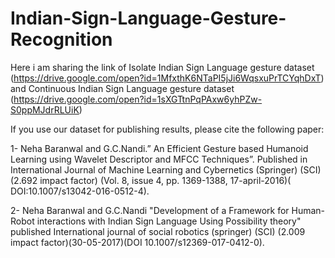 # Indian-Sign-Language-Gesture-Recognition

Here i am sharing the link of Isolate Indian Sign Language gesture dataset (https://drive.google.com/open?id=1MfxthK6NTaPI5jJi6WqsxuPrTCYqhDxT) and Continuous Indian Sign Language gesture dataset (https://drive.google.com/open?id=1sXGTtnPqPAxw6yhPZw-S0ppMJdrRLUiK)

If you use our dataset for publishing results, please cite the following paper:

1- Neha Baranwal and G.C.Nandi.” An Efficient Gesture based Humanoid Learning using Wavelet Descriptor and MFCC Techniques”. Published in International Journal of Machine Learning and Cybernetics (Springer) (SCI) (2.692 impact factor) (Vol. 8, issue 4, pp. 1369-1388, 17-april-2016)( DOI:10.1007/s13042-016-0512-4). 

2- Neha Baranwal and G.C.Nandi "Development of a Framework for Human-Robot interactions with Indian Sign Language Using Possibility theory" published International journal of social robotics (springer) (SCI) (2.009 impact factor)(30-05-2017)(DOI 10.1007/s12369-017-0412-0).
